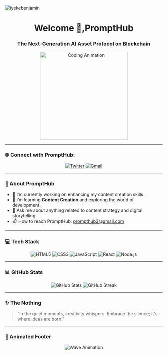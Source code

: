 <p align="left">
  <img src="https://komarev.com/ghpvc/?username=iyekebenjamin&label=Profile%20views&color=0e75b6&style=flat" alt="iyekebenjamin" />
</p>

<h1 align="center">Welcome 👋,PromptHub</h1>
<h3 align="center">The Next-Generation AI Asset Protocol on Blockchain</h3>

<p align="center">
  <img src="https://media.giphy.com/media/qgQUggAC3Pfv687qPC/giphy.gif" width="280px" alt="Coding Animation" />
</p>

---

### 🌐 Connect with PromptHub:

<p align="center">
  <a href="https://x.com/prompthub3" target="_blank">
    <img src="https://img.shields.io/badge/Twitter-%231DA1F2.svg?&style=for-the-badge&logo=twitter&logoColor=white" alt="Twitter" />
  </a>
  <a href="prompthub3@gmail.com" target="_blank">
    <img src="https://img.shields.io/badge/Gmail-D14836?style=for-the-badge&logo=gmail&logoColor=white" alt="Gmail" />
  </a>
</p>

---

### 🧠 About PromptHub

- 🔭 I’m currently working on enhancing my content creation skills.
- 🌱 I’m learning **Content Creation** and exploring the world of development.
- 💬 Ask me about anything related to content strategy and digital storytelling.
- 📫 How to reach PromptHub: [prompthub3@gmail.com](mailto:prompthub3@gmail.com)

---

### 💻 Tech Stack

<p align="center">
  <img src="https://img.shields.io/badge/HTML5-E34F26?style=for-the-badge&logo=html5&logoColor=white" alt="HTML5" />
  <img src="https://img.shields.io/badge/CSS3-1572B6?style=for-the-badge&logo=css3&logoColor=white" alt="CSS3" />
  <img src="https://img.shields.io/badge/JavaScript-F7DF1E?style=for-the-badge&logo=javascript&logoColor=black" alt="JavaScript" />
  <img src="https://img.shields.io/badge/React-20232A?style=for-the-badge&logo=react&logoColor=61DAFB" alt="React" />
  <img src="https://img.shields.io/badge/Node.js-339933?style=for-the-badge&logo=nodedotjs&logoColor=white" alt="Node.js" />
</p>

---

### 📊 GitHub Stats

<p align="center">
  <img src="https://github-readme-stats.vercel.app/api?username=iyekebenjamin&show_icons=true&theme=radical" alt="GitHub Stats" />
  <img src="https://github-readme-streak-stats.herokuapp.com/?user=iyekebenjamin&theme=radical" alt="GitHub Streak" />
</p>

---

### ✨ The Nothing

> “In the quiet moments, creativity whispers. Embrace the silence; it's where ideas are born.”

---

### 🎨 Animated Footer

<p align="center">
  <img src="https://raw.githubusercontent.com/iyekebenjamin/iyekebenjamin/main/assets/wave.svg" alt="Wave Animation" />
</p>
